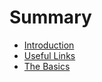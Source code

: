 # Summary

* [Introduction](README.md)
* [Useful Links](chapter1.md)
* [The Basics](the-basics.md)

